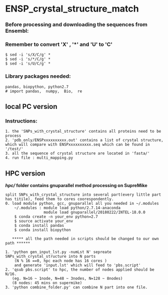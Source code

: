 # ENSP_crystal_structure_match  
###  Before processing and downloading the sequences from Ensembl:
###  Remember to convert 'X' , '*' and 'U' to 'C'  
```  
$ sed -i 's/X/C/g' *
$ sed -i 's/*/C/g' *
$ sed -i 's/U/C/g' *
```  
###  Library packages needed:  
``` 
pandas, biopython, python2.7 
# import pandas,  numpy,  Bio,  re  
```  
## local PC version  
### Instructions:  
  ```
 1. the 'SNPs_with_crystal_structure' contains all proteins need to be process  
 2. 'pdb_only/ENSPxxxxxxxxxx.out' contains a list of crystal structure, which will compare with ENSPxxxxxxxxxx.seq which can be found in '/test/'  
 3. all the sequence of crystal structure are located in 'fasta/'  
 4. run file : multi_mapping.py    
 ```
## HPC version
**_hpc/_ folder contains gnuparallel method processing on SupreMike**   

```
split SNPs_with_crystal_structure into several part(every little part has titile), feed them to cores coorespondently.  
0. load module python, gcc, gnuparallel all you needed in ~/.modules
    ~/.modules : module load python/2.7.14-anaconda
                 module load gnuparallel/20180222/INTEL-18.0.0
    $ conda create -n your_env python=2.7
    $ source activate your_env
    $ conda install pandas
    $ conda install biopython
   
   ***** all the path needed in scripts should be changed to our own path ******
   
1. 'python gen_input_lst.py -numLst N' sepreate SNPs_with_crystal_structure into N parts  
    (N % 16 ==0, hpc each node has 16 cores )  
    and generate 'input.lst' which will feed to 'pbs.script' 
2. 'qsub pbs.script' to hpc, the number of nodes applied should be N/16. 
   (eg. N=16 ~ 1node, N=48 ~ 3nodes, N=128 ~ 8nodes)  
   (8 nodes: 45 mins on supermike)
3. 'python combine_folder.py' can combine N part into one file.
  
```
